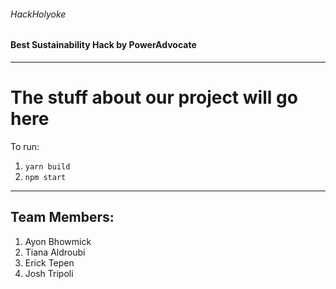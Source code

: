 ###### HackHolyoke
#### Best Sustainability Hack by PowerAdvocate
---
# The stuff about our project will go here

To run:
1. `yarn build`
2. `npm start`

---
## Team Members:
1. Ayon Bhowmick
2. Tiana Aldroubi
3. Erick Tepen
4. Josh Tripoli